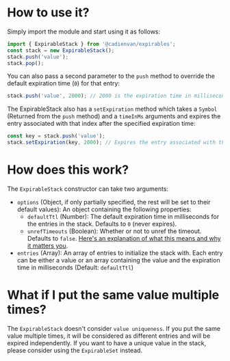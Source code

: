 # How to use it?

Simply import the module and start using it as follows:

```js
import { ExpirableStack } from '@cadienvan/expirables';
const stack = new ExpirableStack();
stack.push('value');
stack.pop();
```

You can also pass a second parameter to the `push` method to override the default expiration time (`0`) for that entry:

```js
stack.push('value', 2000); // 2000 is the expiration time in milliseconds for this entry
```

The ExpirableStack also has a `setExpiration` method which takes a `Symbol` (Returned from the `push` method) and a `timeInMs` arguments and expires the entry associated with that index after the specified expiration time:

```js
const key = stack.push('value');
stack.setExpiration(key, 2000); // Expires the entry associated with the index 0 after 2000 milliseconds
```

# How does this work?

The `ExpirableStack` constructor can take two arguments:

- `options` (Object, if only partially specified, the rest will be set to their default values): An object containing the following properties:
  - `defaultTtl` (Number): The default expiration time in milliseconds for the entries in the stack. Defaults to `0` (never expires).
  - `unrefTimeouts` (Boolean): Whether or not to unref the timeout. Defaults to `false`. [Here's an explanation of what this means and why it matters you](https://nodejs.org/api/timers.html#timeoutunref).
- `entries` (Array): An array of entries to initialize the stack with. Each entry can be either a value or an array containing the value and the expiration time in milliseconds (Default: `defaultTtl`)

# What if I put the same value multiple times?

The `ExpirableStack` doesn't consider `value uniqueness`. If you put the same value multiple times, it will be considered as different entries and will be expired independently. If you want to have a unique value in the stack, please consider using the `ExpirableSet` instead.
